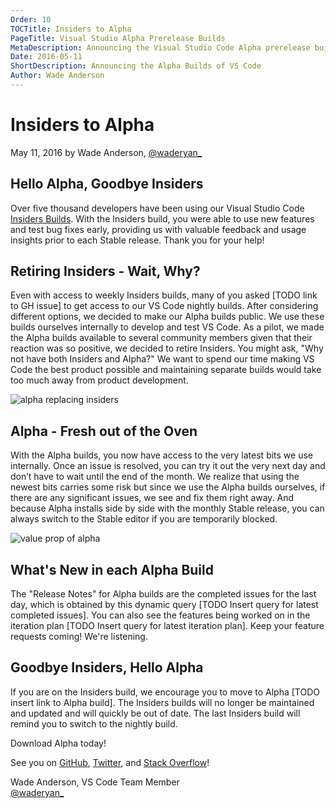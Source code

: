 ```yaml
---
Order: 10
TOCTitle: Insiders to Alpha
PageTitle: Visual Studio Alpha Prerelease Builds 
MetaDescription: Announcing the Visual Studio Code Alpha prerelease builds
Date: 2016-05-11
ShortDescription: Announcing the Alpha Builds of VS Code
Author: Wade Anderson
---
```


# Insiders to Alpha

May 11, 2016 by Wade Anderson, [@waderyan_](https://twitter.com/waderyan_)

## Hello Alpha, Goodbye Insiders

Over five thousand developers have been using our Visual Studio Code [Insiders Builds](../../../2016/02/01/introducing_insiders_build). With the Insiders build, you were able to use new features and test bug fixes early, providing us with valuable feedback and usage insights prior to each Stable release. Thank you for your help!

## Retiring Insiders - Wait, Why?

Even with access to weekly Insiders builds, many of you asked [TODO link to GH issue] to get access to our VS Code nightly builds. After considering different options, we decided to make our Alpha builds public. We use these builds ourselves internally to develop and test VS Code. As a pilot, we made the Alpha builds available to several community members given that their reaction was so positive, we decided to retire Insiders. You might ask, "Why not have both Insiders and Alpha?" We want to spend our time making VS Code the best product possible and maintaining separate builds would take too much away from product development.

![alpha replacing insiders](2016_05_11_TODO)

## Alpha - Fresh out of the Oven

With the Alpha builds, you now have access to the very latest bits we use internally. Once an issue is resolved, you can try it out the very next day and don’t have to wait until the end of the month. We realize that using the newest bits carries some risk but since we use the Alpha builds ourselves, if there are any significant issues, we see and fix them right away. And because Alpha installs side by side with the monthly Stable release, you can always switch to the Stable editor if you are temporarily blocked.

![value prop of alpha](2016_05_11_TODO)

## What's New in each Alpha Build

The "Release Notes" for Alpha builds are the completed issues for the last day, which is obtained by this dynamic query [TODO Insert query for latest completed issues]. You can also see the features being worked on in the iteration plan [TODO Insert query for latest iteration plan]. Keep your feature requests coming! We're listening.

## Goodbye Insiders, Hello Alpha

If you are on the Insiders build, we encourage you to move to Alpha [TODO insert link to Alpha build]. The Insiders builds will no longer be maintained and updated and will quickly be out of date. The last Insiders build will remind you to switch to the nightly build.

Download Alpha today!

See you on [GitHub](https://github.com/Microsoft/vscode), [Twitter](https://go.microsoft.com/fwlink/?LinkID=533687), and [Stack Overflow](https://stackoverflow.com/questions/tagged/vscode)!

Wade Anderson, VS Code Team Member <br>
[@waderyan_](https://twitter.com/waderyan_)

